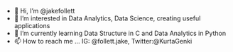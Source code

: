 - 👋 Hi, I’m @jakefollett
- 👀 I’m interested in Data Analytics, Data Science, creating useful applications
- 🌱 I’m currently learning Data Structure in C and Data Analytics in Python
- 📫 How to reach me ... IG: @follett.jake, Twitter:@KurtaGenki

<!---
jakefollett/jakefollett is a ✨ special ✨ repository because its `README.md` (this file) appears on your GitHub profile.
You can click the Preview link to take a look at your changes.
--->

